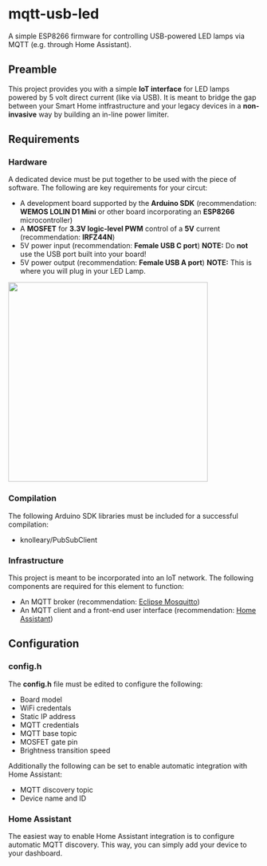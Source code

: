 # mqtt-usb-led
A simple ESP8266 firmware for controlling USB-powered LED lamps via MQTT (e.g. through Home Assistant). 

## Preamble
This project provides you with a simple **IoT interface** for LED lamps powered by 5 volt direct current (like via USB). It is meant to bridge the gap between your Smart Home intfrastructure and your legacy devices in a **non-invasive** way by building an in-line power limiter.

## Requirements
### Hardware
A dedicated device must be put together to be used with the piece of software. The following are key requirements for your circut:
- A development board supported by the **Arduino SDK** (recommendation: **WEMOS LOLIN D1 Mini** or other board incorporating an **ESP8266** microcontroller)
- A **MOSFET** for **3.3V logic-level PWM** control of a **5V** current (recommendation: **IRFZ44N**)
- 5V power input (recommendation: **Female USB C port**) **NOTE:** Do **not** use the USB port built into your board!
- 5V power output (recommendation: **Female USB A port**) **NOTE:** This is where you will plug in your LED Lamp.

<img src="https://user-images.githubusercontent.com/40141286/195949428-fd9daea4-3042-412d-99e7-db9a311f3867.png" width=400px height=400px>

### Compilation
The following Arduino SDK libraries must be included for a successful compilation:
- knolleary/PubSubClient

### Infrastructure
This project is meant to be incorporated into an IoT network. The following components are required for this element to function:
- An MQTT broker (recommendation: [Eclipse Mosquitto](https://mosquitto.org/))
- An MQTT client and a front-end user interface (recommendation: [Home Assistant](https://www.home-assistant.io/))

## Configuration
### config.h
The **config.h** file must be edited to configure the following:
- Board model
- WiFi credentals
- Static IP address
- MQTT credentials
- MQTT base topic
- MOSFET gate pin
- Brightness transition speed

Additionally the following can be set to enable automatic integration with Home Assistant:
- MQTT discovery topic
- Device name and ID

### Home Assistant
The easiest way to enable Home Assistant integration is to configure automatic MQTT discovery. This way, you can simply add your device to your dashboard.
